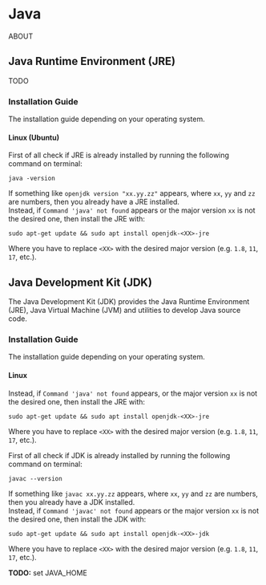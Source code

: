 
# Java

ABOUT

## Java Runtime Environment (JRE)

TODO

### Installation Guide

The installation guide depending on your operating system.

#### Linux (Ubuntu)

First of all check if JRE is already installed by running the following command on terminal:
```
java -version
```
If something like `openjdk version "xx.yy.zz"` appears, where `xx`, `yy` and `zz` are numbers, then you already have a JRE installed.<br>
Instead, if `Command 'java' not found` appears or the major version `xx` is not the desired one, then install the JRE with:
```
sudo apt-get update && sudo apt install openjdk-<XX>-jre
```
Where you have to replace `<XX>` with the desired major version (e.g. `1.8`, `11`, `17`, etc.).

## Java Development Kit (JDK)

The Java Development Kit (JDK) provides the Java Runtime Environment (JRE), Java Virtual Machine (JVM) and utilities to develop Java source code.

### Installation Guide

The installation guide depending on your operating system.

#### Linux

Instead, if `Command 'java' not found` appears, or the major version `xx` is not the desired one, then install the JRE with:
```
sudo apt-get update && sudo apt install openjdk-<XX>-jre
```
Where you have to replace `<XX>` with the desired major version (e.g. `1.8`, `11`, `17`, etc.).

First of all check if JDK is already installed by running the following command on terminal:
```
javac --version
```
If something like `javac xx.yy.zz` appears, where `xx`, `yy` and `zz` are numbers, then you already have a JDK installed.<br>
Instead, if `Command 'javac' not found` appears or the major version `xx` is not the desired one, then install the JDK with:
```
sudo apt-get update && sudo apt install openjdk-<XX>-jdk
```
Where you have to replace `<XX>` with the desired major version (e.g. `1.8`, `11`, `17`, etc.).

**TODO:** set JAVA_HOME
